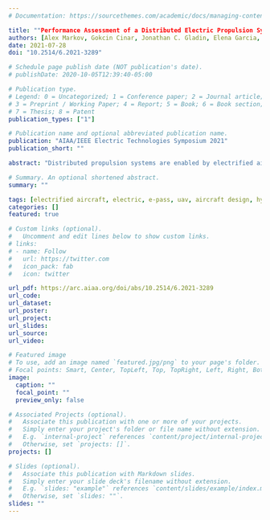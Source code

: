 ```yaml
---
# Documentation: https://sourcethemes.com/academic/docs/managing-content/

title: ""Performance Assessment of a Distributed Electric Propulsion System for a Medium Altitude Long Endurance Unmanned Aerial Vehicle"
authors: [Alex Markov, Gokcin Cinar, Jonathan C. Gladin, Elena Garcia, Russell K. Denney, Soumya S. Patnaik, and Dimitri Mavris]
date: 2021-07-28
doi: "10.2514/6.2021-3289"

# Schedule page publish date (NOT publication's date).
# publishDate: 2020-10-05T12:39:40-05:00

# Publication type.
# Legend: 0 = Uncategorized; 1 = Conference paper; 2 = Journal article;
# 3 = Preprint / Working Paper; 4 = Report; 5 = Book; 6 = Book section;
# 7 = Thesis; 8 = Patent
publication_types: ["1"]

# Publication name and optional abbreviated publication name.
publication: "AIAA/IEEE Electric Technologies Symposium 2021"
publication_short: ""

abstract: "Distributed propulsion systems are enabled by electrified aircraft and can provide aero-propulsive benefits. The magnitude and impact of these benefits rely on the location of propulsors on the vehicle, the amount of propulsive force generated by those propulsors, vehicle geometry, and the extent of hybridization of the propulsion system. With an increased number of degrees of freedom over conventionally electrified aircraft, the full extent of the impacts of this technology have not yet been explored, especially for military applications. This study builds on a previous one that implemented a series hybrid and turboeletric propulsion architecture on a turboprop UAV, by introducing a distributed electric propulsion system on the same vehicle. The previous study showed that with a hybrid architecture, the same performance, in terms of range and endurance, could not be achieved for a fixed gross take-off weight. This study investigates the impact of the distributed propulsion system with the goal of identifying the benefits over the previous vehicle and determining the level of technology required to break even with the conventional propulsion UAV. In incorporating the new propulsion system, the engine and main motor are resized, leading edge wing mounted propellers and motors are added to the configuration, and a new battery sizing strategy is implemented. Preliminary results show that, although this new system shows increased range and endurance over the series hybrid vehicle, it still falls short compared to the conventional vehicle with current levels of technology. Although improvements are needed to the electrical system technology to reduce the weight enough to break even with the conventional system, the new vehicle shows increased performance during climb, and has the capability to store energy during the mission. With the proper power management and battery utilization strategies, this system can provide reduction in fuel burn and improved performance during certain phases of the mission which could be beneficial for military applications."

# Summary. An optional shortened abstract.
summary: ""

tags: [electrified aircraft, electric, e-pass, uav, aircraft design, hybridization, power management, propulsion architecture]
categories: []
featured: true

# Custom links (optional).
#   Uncomment and edit lines below to show custom links.
# links:
# - name: Follow
#   url: https://twitter.com
#   icon_pack: fab
#   icon: twitter

url_pdf: https://arc.aiaa.org/doi/abs/10.2514/6.2021-3289
url_code:
url_dataset:
url_poster:
url_project:
url_slides:
url_source:
url_video:

# Featured image
# To use, add an image named `featured.jpg/png` to your page's folder. 
# Focal points: Smart, Center, TopLeft, Top, TopRight, Left, Right, BottomLeft, Bottom, BottomRight.
image:
  caption: ""
  focal_point: ""
  preview_only: false

# Associated Projects (optional).
#   Associate this publication with one or more of your projects.
#   Simply enter your project's folder or file name without extension.
#   E.g. `internal-project` references `content/project/internal-project/index.md`.
#   Otherwise, set `projects: []`.
projects: []

# Slides (optional).
#   Associate this publication with Markdown slides.
#   Simply enter your slide deck's filename without extension.
#   E.g. `slides: "example"` references `content/slides/example/index.md`.
#   Otherwise, set `slides: ""`.
slides: ""
---
```

